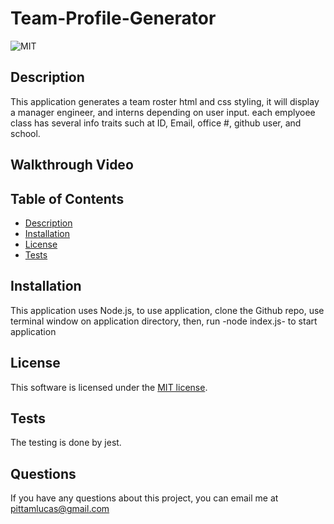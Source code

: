 # Team-Profile-Generator

  ![MIT](https://img.shields.io/badge/license-MIT-brightgreen)

  ## Description
  This application generates a team roster html and css styling, it will display a manager engineer, and interns depending on user input. each emplyoee class has several info traits such at ID, Email, office #, github user, and school.
  

  ## Walkthrough Video
  

  ## Table of Contents
  * [Description](#description)
  * [Installation](#installation)
  * [License](#license)
  * [Tests](#tests)
 

  ## Installation
  This application uses Node.js, to use application, clone the Github repo, use terminal window on application directory, then, run -node index.js- to start application

  
  ## License
  This software is licensed under the [MIT license](https://choosealicense.com/licenses/mit/).


  ## Tests
  The testing is done by jest.
  
  ## Questions
  If you have any questions about this project, you can email me at pittamlucas@gmail.com
